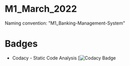 # M1_March_2022
Naming convention: "M1_Banking-Management-System"



# Badges
* Codacy - Static Code Analysis
[![Codacy Badge](https://app.codacy.com/gh/AsimGhosh1436/M1_Banking-Management-System/dashboard)
